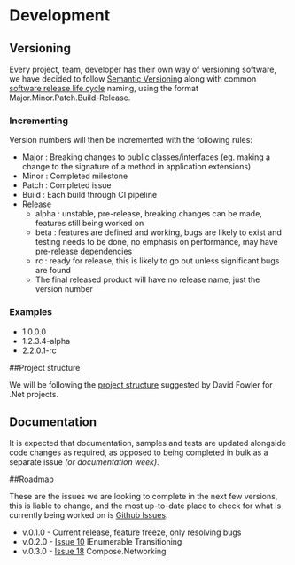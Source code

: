 # Development
## Versioning

Every project, team, developer has their own way of versioning software, we have decided to follow [Semantic Versioning] along with common [software release life cycle] naming, using the format Major.Minor.Patch.Build-Release.

### Incrementing
Version numbers will then be incremented with the following rules:
- Major : Breaking changes to public classes/interfaces (eg. making a change to the signature of a method in application extensions)
- Minor : Completed milestone
- Patch : Completed issue
- Build : Each build through CI pipeline
- Release
  - alpha : unstable, pre-release, breaking changes can be made, features still being worked on
  - beta : features are defined and working, bugs are likely to exist and testing needs to be done, no emphasis on performance, may have pre-release dependencies
  - rc : ready for release, this is likely to go out unless significant bugs are found
  - The final released product will have no release name, just the version number

### Examples
 - 1.0.0.0
 - 1.2.3.4-alpha
 - 2.2.0.1-rc

##Project structure

We will be following the [project structure] suggested by David Fowler for .Net projects. 

## Documentation

It is expected that documentation, samples and tests are updated alongside code changes as required, as opposed to being completed in bulk as a separate issue _(or documentation week)_.

##Roadmap

These are the issues we are looking to complete in the next few versions, this is liable to change, and the most up-to-date place to check for what is currently being worked on is [Github Issues].

- v.0.1.0 - Current release, feature freeze, only resolving bugs
- v.0.2.0 - [Issue 10] IEnumerable Transitioning
- v.0.3.0 - [Issue 18] Compose.Networking

[Semantic Versioning]: http://semver.org/
[software release life cycle]: http://en.wikipedia.org/wiki/Software_release_life_cycle
[project structure]: https://gist.github.com/davidfowl/ed7564297c61fe9ab814
[Github Issues]: https://github.com/Smudge202/Compose/issues
[Issue 10]: https://github.com/Smudge202/Compose/issues/10
[Issue 18]: https://github.com/Smudge202/Compose/issues/18
